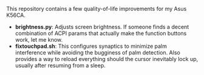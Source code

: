This repository contains a few quality-of-life improvements for my Asus K56CA.

- **brightness.py**: Adjusts screen brightness.  If someone finds a decent combination of ACPI params that actually make the function buttons work, let me know.
- **fixtouchpad.sh**: This configures synaptics to minimize palm interference while avoiding the bugginess of palm detection.  Also provides a way to reload everything should the cursor inevitably lock up, usually after resuming from a sleep.
